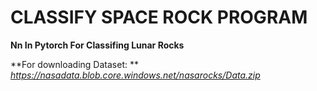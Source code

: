 # **CLASSIFY SPACE ROCK PROGRAM**

**Nn In Pytorch For Classifing Lunar Rocks**

**For downloading Dataset: **
*https://nasadata.blob.core.windows.net/nasarocks/Data.zip*
